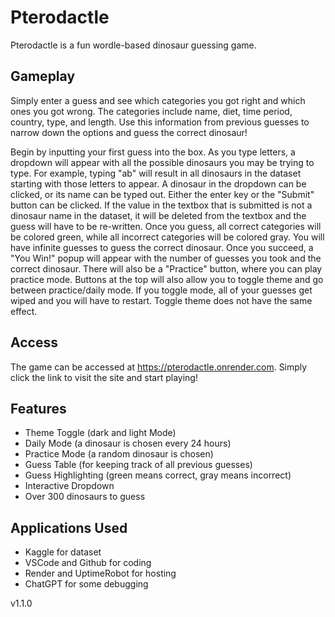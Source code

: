 # Pterodactle
Pterodactle is a fun wordle-based dinosaur guessing game.

## Gameplay
Simply enter a guess and see which categories you got right and which ones you got wrong. The categories include name, diet, time period, country, type, and length. Use this information from previous guesses to narrow down the options and guess the correct dinosaur!

Begin by inputting your first guess into the box. As you type letters, a dropdown will appear with all the possible dinosaurs you may be trying to type. For example, typing "ab" will result in all dinosaurs in the dataset starting with those letters to appear. A dinosaur in the dropdown can be clicked, or its name can be typed out. Either the enter key or the "Submit" button can be clicked. If the value in the textbox that is submitted is not a dinosaur name in the dataset, it will be deleted from the textbox and the guess will have to be re-written. Once you guess, all correct categories will be colored green, while all incorrect categories will be colored gray. You will have infinite guesses to guess the correct dinosaur. Once you succeed, a "You Win!" popup will appear with the number of guesses you took and the correct dinosaur. There will also be a "Practice" button, where you can play practice mode. Buttons at the top will also allow you to toggle theme and go between practice/daily mode. If you toggle mode, all of your guesses get wiped and you will have to restart. Toggle theme does not have the same effect.

## Access
The game can be accessed at https://pterodactle.onrender.com. Simply click the link to visit the site and start playing!

## Features
- Theme Toggle (dark and light Mode)
- Daily Mode (a dinosaur is chosen every 24 hours)
- Practice Mode (a random dinosaur is chosen)
- Guess Table (for keeping track of all previous guesses)
- Guess Highlighting (green means correct, gray means incorrect)
- Interactive Dropdown
- Over 300 dinosaurs to guess

## Applications Used
- Kaggle for dataset
- VSCode and Github for coding
- Render and UptimeRobot for hosting
- ChatGPT for some debugging

v1.1.0
